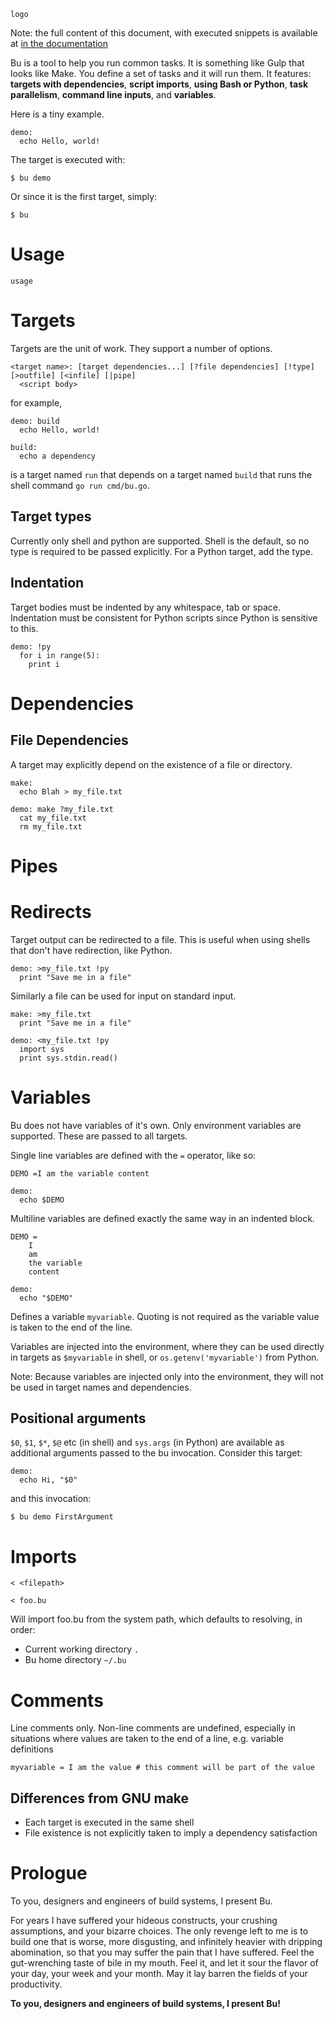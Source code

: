 ```logo```

Note: the full content of this document, with executed snippets is available at
[in the documentation](http://aliafshar.github.io/bu)

Bu is a tool to help you run common tasks. It is something like Gulp that looks
like Make. You define a set of tasks and it will run them. It features:
**targets with dependencies**, **script imports**, **using Bash or Python**,
**task parallelism**, **command line inputs**, and **variables**.

Here is a tiny example.

```bu
demo:
  echo Hello, world!
```

The target is executed with:

    $ bu demo

Or since it is the first target, simply:

    $ bu

# Usage

```usage```

# Targets

Targets are the unit of work. They support a number of options.

```bu-spec
<target name>: [target dependencies...] [?file dependencies] [!type] [>outfile] [<infile] [|pipe]
  <script body>
```

for example,

```bu
demo: build
  echo Hello, world!

build:
  echo a dependency
```

is a target named `run` that depends on a target named `build` that runs the
shell command `go run cmd/bu.go`.

## Target types

Currently only shell and python are supported. Shell is the default, so no type
is required to be passed explicitly. For a Python target, add the type.

## Indentation

Target bodies must be indented by any whitespace, tab or space. Indentation must
be consistent for Python scripts since Python is sensitive to this.

```bu
demo: !py
  for i in range(5):
    print i
```

# Dependencies

## File Dependencies

A target may explicitly depend on the existence of a file or directory.

```bu
make:
  echo Blah > my_file.txt

demo: make ?my_file.txt
  cat my_file.txt
  rm my_file.txt
```

# Pipes


# Redirects

Target output can be redirected to a file. This is useful when using shells that
don't have redirection, like Python.

```bu
demo: >my_file.txt !py
  print "Save me in a file"
```

Similarly a file can be used for input on standard input.

```bu
make: >my_file.txt
  print "Save me in a file"

demo: <my_file.txt !py
  import sys
  print sys.stdin.read()
```


# Variables

Bu does not have variables of it's own. Only environment variables are supported.
These are passed to all targets.

Single line variables are defined with the `=` operator, like so:

```bu
DEMO =I am the variable content

demo:
  echo $DEMO
```

Multiline variables are defined exactly the same way in an indented block.

```bu
DEMO =
    I
    am
    the variable
    content

demo:
  echo "$DEMO"
```

Defines a variable `myvariable`. Quoting is not required as the variable value
is taken to the end of the line.

Variables are injected into the environment,
where they can be used directly in targets as `$myvariable` in shell, or
`os.getenv('myvariable')` from Python.

Note: Because variables are injected only into the environment, they will not be
used in target names and dependencies.

## Positional arguments 

`$0`, `$1`, `$*`, `$@` etc (in shell) and `sys.args` (in Python) are available as
additional arguments passed to the bu invocation. Consider this target:

```bu
demo:
  echo Hi, "$0"
```

and this invocation:

    $ bu demo FirstArgument


# Imports

```bu-spec
< <filepath>
```

    < foo.bu

Will import foo.bu from the system path, which defaults to resolving, in order:

* Current working directory `.`
* Bu home directory `~/.bu`

# Comments  

Line comments only. Non-line comments are undefined, especially in situations
where values are taken to the end of a line, e.g. variable definitions

    myvariable = I am the value # this comment will be part of the value

## Differences from GNU make

* Each target is executed in the same shell
* File existence is not explicitly taken to imply a dependency satisfaction

# Prologue

To you, designers and engineers of build systems, I present Bu.

For years I have suffered your hideous constructs, your crushing assumptions,
and your bizarre choices. The only revenge left to me is to build one that is
worse, more disgusting, and infinitely heavier with dripping abomination, so
that you may suffer the pain that I have suffered. Feel the gut-wrenching taste
of bile in my mouth. Feel it, and let it sour the flavor of your day, your week
and your month. May it lay barren the fields of your productivity.

**To you, designers and engineers of build systems, I present Bu!**
